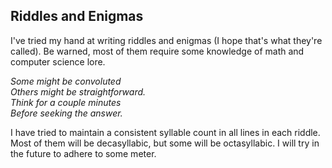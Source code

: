 ## Riddles and Enigmas

I've tried my hand at writing riddles and enigmas (I hope that's what they're called).
Be warned, most of them require some knowledge of math and computer science lore.

<em>Some might be convoluted<br/>
Others might be straightforward.<br/>
Think for a couple minutes <br/>
Before seeking the answer.</em>

I have tried to maintain a consistent syllable count in all lines in each riddle.
Most of them will be decasyllabic, but some will be octasyllabic.
I will try in the future to adhere to some meter.

